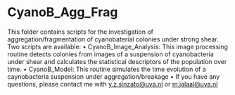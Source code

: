 # CyanoB_Agg_Frag
This folder contains scripts for the investigation of aggregation/fragmentation of cyanobaterial colonies under strong shear. Two scripts are available:
•	CyanoB_Image_Analysis: This image processing routine detects colonies from images of a suspension of cyanobacteria under shear and calculates the statistical descriptors of the population over time.
•	CyanoB_Model: This routine simulates the time evolution of a caynobacteria suspension under aggregation/breakage
•	If you have any questions, please contact me with y.z.sinzato@uva.nl or m.jalaal@uva.nl

